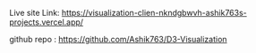 Live site Link: https://visualization-clien-nkndgbwvh-ashik763s-projects.vercel.app/

github repo : https://github.com/Ashik763/D3-Visualization